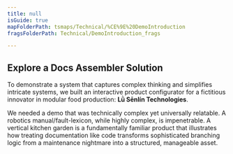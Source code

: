 ```yaml
---
title: null
isGuide: true
mapFolderPath: tsmaps/Technical/%CE%9E%20DemoIntroduction
fragsFolderPath: Technical/DemoIntroduction_frags

---
```



<!-- tsGuideRenderComment {"guide":{"id":"xVfvmk2XL","path":"Technical","fragmentFolderPath":"Technical/DemoIntroduction_frags"},"fragment":{"id":"xVfvmk2XL","topLevelMapKey":"u5gguY01On","mapKeyChain":"u5gguY01On","guideID":"xVfvmk0dE","guidePath":"c:/GitHub/MuddySpud/MuddySpud.github.io/tsmaps/Technical/DemoIntroduction.tsmap","chartKey":"u5gguY01On","isLeaf":false,"options":[{"id":"xVfvmq175","order":1},{"id":"xVfvnJ0dl","option":"The Features You'll See...","order":2,"isAncillary":true}]}} -->

## Explore a Docs Assembler Solution

To demonstrate a system that captures complex thinking and simplifies intricate systems, we built an interactive product configurator for a fictitious innovator in modular food production: **Lǜ Sēnlín Technologies**.

We needed a demo that was technically complex yet universally relatable. A robotics manual/fault-lexicon, while highly complex, is impenetrable. A vertical kitchen garden is a fundamentally familiar product that illustrates how treating documentation like code transforms sophisticated branching logic from a maintenance nightmare into a structured, manageable asset.

